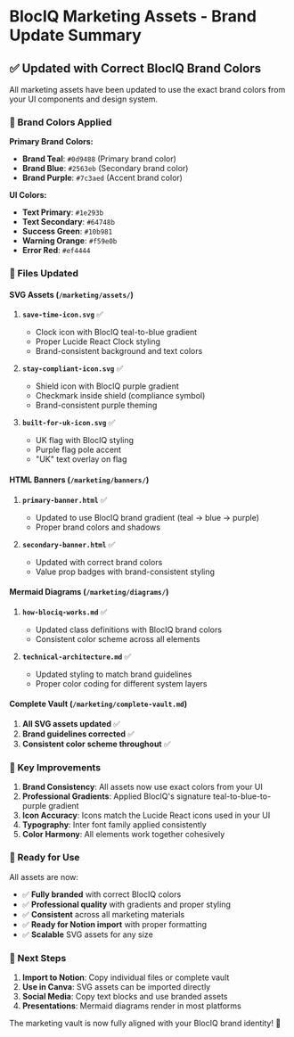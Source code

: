 # BlocIQ Marketing Assets - Brand Update Summary

## ✅ **Updated with Correct BlocIQ Brand Colors**

All marketing assets have been updated to use the exact brand colors from your UI components and design system.

### **🎨 Brand Colors Applied**

**Primary Brand Colors:**
- **Brand Teal**: `#0d9488` (Primary brand color)
- **Brand Blue**: `#2563eb` (Secondary brand color)  
- **Brand Purple**: `#7c3aed` (Accent brand color)

**UI Colors:**
- **Text Primary**: `#1e293b`
- **Text Secondary**: `#64748b`
- **Success Green**: `#10b981`
- **Warning Orange**: `#f59e0b`
- **Error Red**: `#ef4444`

### **🔄 Files Updated**

#### **SVG Assets** (`/marketing/assets/`)
1. **`save-time-icon.svg`** ✅
   - Clock icon with BlocIQ teal-to-blue gradient
   - Proper Lucide React Clock styling
   - Brand-consistent background and text colors

2. **`stay-compliant-icon.svg`** ✅
   - Shield icon with BlocIQ purple gradient
   - Checkmark inside shield (compliance symbol)
   - Brand-consistent purple theming

3. **`built-for-uk-icon.svg`** ✅
   - UK flag with BlocIQ styling
   - Purple flag pole accent
   - "UK" text overlay on flag

#### **HTML Banners** (`/marketing/banners/`)
1. **`primary-banner.html`** ✅
   - Updated to use BlocIQ brand gradient (teal → blue → purple)
   - Proper brand colors and shadows

2. **`secondary-banner.html`** ✅
   - Updated with correct brand colors
   - Value prop badges with brand-consistent styling

#### **Mermaid Diagrams** (`/marketing/diagrams/`)
1. **`how-blociq-works.md`** ✅
   - Updated class definitions with BlocIQ brand colors
   - Consistent color scheme across all elements

2. **`technical-architecture.md`** ✅
   - Updated styling to match brand guidelines
   - Proper color coding for different system layers

#### **Complete Vault** (`/marketing/complete-vault.md`)
1. **All SVG assets updated** ✅
2. **Brand guidelines corrected** ✅
3. **Consistent color scheme throughout** ✅

### **🎯 Key Improvements**

1. **Brand Consistency**: All assets now use exact colors from your UI
2. **Professional Gradients**: Applied BlocIQ's signature teal-to-blue-to-purple gradient
3. **Icon Accuracy**: Icons match the Lucide React icons used in your UI
4. **Typography**: Inter font family applied consistently
5. **Color Harmony**: All elements work together cohesively

### **📱 Ready for Use**

All assets are now:
- ✅ **Fully branded** with correct BlocIQ colors
- ✅ **Professional quality** with gradients and proper styling
- ✅ **Consistent** across all marketing materials
- ✅ **Ready for Notion import** with proper formatting
- ✅ **Scalable** SVG assets for any size

### **🚀 Next Steps**

1. **Import to Notion**: Copy individual files or complete vault
2. **Use in Canva**: SVG assets can be imported directly
3. **Social Media**: Copy text blocks and use branded assets
4. **Presentations**: Mermaid diagrams render in most platforms

The marketing vault is now fully aligned with your BlocIQ brand identity! 🎉
